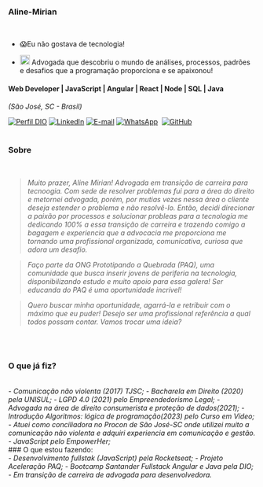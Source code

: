 ### Aline-Mirian

<br> <!--Esta tag é para espaço-->
- 😱Eu não gostava de tecnologia!
<!--Atalho para emojis tecla windows + . -->
- <img src="https://cdn-icons-png.flaticon.com/128/4218/4218273.png" alt="Ícone Personalizado" width="20" height="20"> Advogada que descobriu o mundo de análises, processos, padrões e desafios que a programação proporciona e se apaixonou!
  <br>

#### Web Developer | JavaScript | Angular | React | Node | SQL | Java
<i>(São José, SC - Brasil)</i>

[![Perfil DIO](https://img.shields.io/badge/-Meu%20Perfil%20na%20DIO-0077B5?style=for-the-badge&logo=gitbook&logoColor=white)](https://www.dio.me/users/aline_mirian)
[![LinkedIn](https://img.shields.io/badge/linkedin-%230077B5.svg?style=for-the-badge&logo=linkedin&logoColor=white)](https://www.linkedin.com/in/aline-mirian/)
[![E-mail](https://img.shields.io/badge/-Email-0077B5?style=for-the-badge&logo=microsoft-outlook&logoColor=white)](mailto:aline.mirian@prototipandoaquebrada.org)
[![WhatsApp](https://img.shields.io/badge/WhatsApp-0077B5?style=for-the-badge&logo=whatsapp&logoColor=white)](https://wa.me/55+48+991926647)  
[![GitHub](https://img.shields.io/badge/GitHub-0077B5?style=for-the-badge&logo=github&logoColor=white)](https://github.com/AlineMirian)
<br />
<br />
###  Sobre
<i>
<br />

> Muito prazer, Aline Mirian! Advogada em transição de carreira para tecnoogia. Com sede de resolver problemas fui para a área do direito e metornei advogada, porém, por mutias vezes nessa área o cliente deseja estender o problema e não resolvê-lo. Então, decidi direcionar a paixão por processos e solucionar probleas para a tecnologia me dedicando 100% a essa transição de carreira e trazendo comigo a bagagem e experiencia que a advocacia me proporciona me tornando uma profissional organizada, comunicativa, curiosa que adora um desafio.
  
>Faço parte da ONG Prototipando a Quebrada (PAQ), uma comunidade que busca inserir jovens de periferia na tecnologia, disponibilizando estudo e muito apoio para essa galera! Ser educanda do PAQ  é uma oportunidade incrível! 

> Quero buscar minha oportunidade, agarrá-la e retribuir com o máximo que eu puder! Desejo ser uma profissional referência a qual todos possam contar. Vamos trocar uma ideia?
</i>
<br />
<br />

### O que já fiz?
<i>
  <br />
- Comunicação não violenta (2017) TJSC;
- Bacharela em Direito (2020) pela UNISUL;
- LGPD 4.0 (2021) pelo Empreendedorismo Legal;
- Advogada na área de direito consumerista e proteção de dados(2021);
- Introdução Algoritmos: lógica de programação(2023) pelo Curso em Vídeo;
- Atuei como conciliadora no Procon de São José-SC onde utilizei muito a comunicação não violenta e adquiri experiencia em comunicação e gestão.
- JavaScript pelo EmpowerHer;
  </i>
  <br>
### O que estou fazendo:
<i>
  <br />
- Desenvolvimento fullstak (JavaScript) pela Rocketseat;
- Projeto Aceleração PAQ;
- Bootcamp Santander Fullstack Angular e Java pela DIO;
- Em transição de carreira de advogada para desenvolvedora. 
</i>
